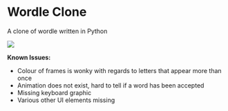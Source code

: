 # Wordle Clone
 A clone of wordle written in Python

![](https://i.imgur.com/QD6AfML.png)

**Known Issues:**
- Colour of frames is wonky with regards to letters that appear more than once
- Animation does not exist, hard to tell if a word has been accepted
- Missing keyboard graphic
- Various other UI elements missing